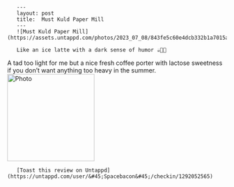 
       ---
       layout: post
       title:  Must Kuld Paper Mill
       ---
       ![Must Kuld Paper Mill](https://assets.untappd.com/photos/2023_07_08/843fe5c60e4dcb332b1a7015a5c2e6af_200x200.jpg)

       Like an ice latte with a dark sense of humor ☕️🥛🍺 
A tad too light for me but a nice fresh coffee porter with lactose sweetness if you don’t want anything too heavy in the summer.
						  <br />
						  <img height="200" width="200" src="https://assets.untappd.com/photos/2023_07_08/843fe5c60e4dcb332b1a7015a5c2e6af_200x200.jpg" alt="Photo">         
						
       [Toast this review on Untappd](https://untappd.com/user/&#45;Spacebacon&#45;/checkin/1292052565)
       